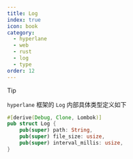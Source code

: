 ```yaml
---
title: Log
index: true
icon: book
category:
  - hyperlane
  - web
  - rust
  - log
  - type
order: 12
---
```


<Share colorful />

> [!tip]
>
> `hyperlane` 框架的 `Log` 内部具体类型定义如下

```rust
#[derive(Debug, Clone, Lombok)]
pub struct Log {
    pub(super) path: String,
    pub(super) file_size: usize,
    pub(super) interval_millis: usize,
}
```

<Bottom />
